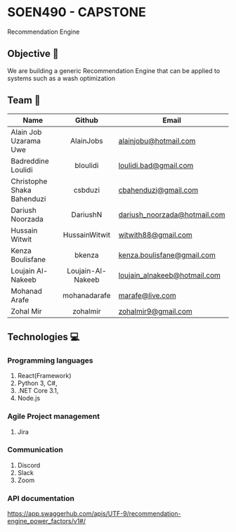 # SOEN490 - CAPSTONE 
Recommendation Engine

## Objective 🎯
We are building a generic Recommendation Engine that can be applied to systems such as a wash optimization

## Team 👥
| Name          | Github        |Email       |
| ------------- |:-------------:|-------------|
| Alain Job Uzarama Uwe | AlainJobs | alainjobu@hotmail.com |
| Badreddine Loulidi | bloulidi | loulidi.bad@gmail.com |
| Christophe Shaka Bahenduzi | csbduzi | cbahenduzi@gmail.com |
| Dariush Noorzada | DariushN | dariush_noorzada@hotmail.com |
| Hussain Witwit | HussainWitwit | witwith88@gmail.com |
| Kenza Boulisfane | bkenza | kenza.boulisfane@gmail.com |
| Loujain Al-Nakeeb | Loujain-Al-Nakeeb | loujain_alnakeeb@hotmail.com |
| Mohanad Arafe | mohanadarafe | marafe@live.com |
| Zohal Mir | zohalmir | zohalmir9@gmail.com |

## Technologies 💻

### Programming languages

1. React(Framework)
2. Python 3, C#,
3. .NET Core 3.1,
4. Node.js

### Agile Project management

1. Jira

### Communication

1. Discord 
2. Slack
3. Zoom

### API documentation
https://app.swaggerhub.com/apis/UTF-9/recommendation-engine_power_factors/v1#/